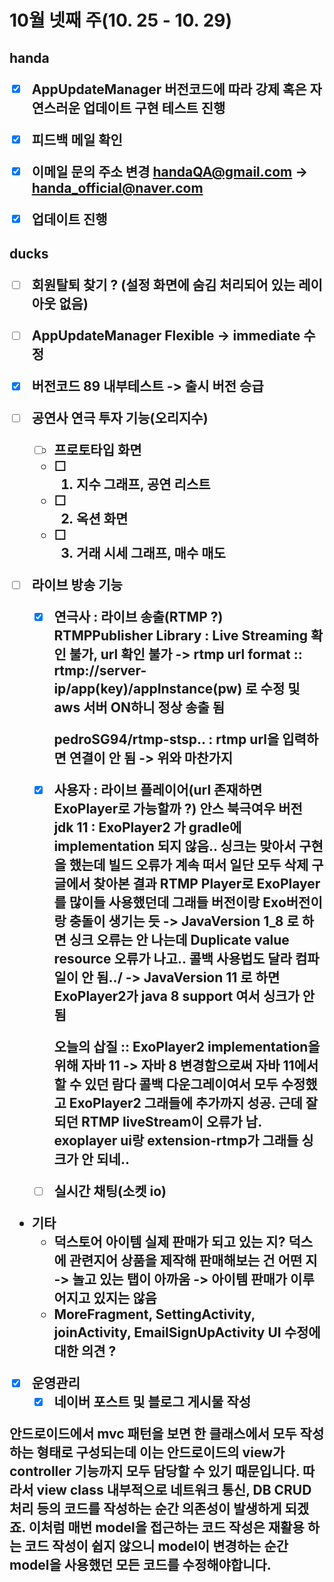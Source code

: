 

<h1>10월 넷째 주(10. 25 - 10. 29)





<h2> handa

- [x] AppUpdateManager 버전코드에 따라 강제 혹은 자연스러운 업데이트 구현
  테스트 진행
- [x] 피드백 메일 확인
- [x] 이메일 문의 주소 변경
  handaQA@gmail.com -> handa_official@naver.com
- [x] 업데이트 진행





<h2>ducks

- [ ] 회원탈퇴 찾기 ? (설정 화면에 숨김 처리되어 있는 레이아웃 없음)
- [ ] AppUpdateManager Flexible -> immediate 수정
- [x] 버전코드 89 내부테스트 -> 출시 버전 승급



- [ ] 공연사 연극 투자 기능(오리지수)
  - [ ] 프로토타입 화면
  - [ ] 1. 지수 그래프, 공연 리스트
  - [ ] 2. 옥션 화면
  - [ ] 3. 거래 시세 그래프, 매수 매도
- [ ] 라이브 방송 기능
  - [x] 연극사 : 라이브 송출(RTMP ?)
    RTMPPublisher Library : Live Streaming 확인 불가, url 확인 불가
    -> rtmp url format :: rtmp://server-ip/app(key)/appInstance(pw) 로 수정 및 aws 서버 ON하니 정상 송출 됨
  
    pedroSG94/rtmp-stsp.. : rtmp url을 입력하면 연결이 안 됨
    -> 위와 마찬가지
  
  - [x] 사용자 : 라이브 플레이어(url 존재하면 ExoPlayer로 가능할까 ?)
    안스 북극여우 버전 jdk 11 : ExoPlayer2 가 gradle에 implementation 되지 않음.. 싱크는 맞아서 구현을 했는데 빌드 오류가 계속 떠서 일단 모두 삭제
    구글에서 찾아본 결과 RTMP Player로 ExoPlayer를 많이들 사용했던데 그래들 버전이랑 Exo버전이랑 충돌이 생기는 듯
    -> JavaVersion 1_8 로 하면 싱크 오류는 안 나는데 Duplicate value resource 오류가 나고.. 콜백 사용법도 달라 컴파일이 안 됨../
    -> JavaVersion 11 로 하면 ExoPlayer2가 java 8 support 여서 싱크가 안 됨
  
    
    오늘의 삽질 :: 
    ExoPlayer2 implementation을 위해 자바 11 -> 자바 8 변경함으로써 자바 11에서 할 수 있던 람다 콜백 다운그레이여서 모두 수정했고 ExoPlayer2 그래들에 추가까지 성공.
    근데 잘 되던 RTMP liveStream이 오류가 남.
    exoplayer ui랑 extension-rtmp가 그래들 싱크가 안 되네..
    
  - [ ] 실시간 채팅(소켓 io)



- 기타
  -  덕스토어 아이템 실제 판매가 되고 있는 지? 덕스에 관련지어 상품을 제작해 판매해보는 건 어떤 지 -> 놀고 있는 탭이 아까움
    -> 아이템 판매가 이루어지고 있지는 않음
  - MoreFragment, SettingActivity, joinActivity, EmailSignUpActivity UI 수정에 대한 의견 ?



- [x] 운영관리
  - [x] 네이버 포스트 및 블로그 게시물 작성

안드로이드에서 mvc 패턴을 보면 한 클래스에서 모두 작성하는 형태로 구성되는데 이는 안드로이드의 view가 controller 기능까지 모두 담당할 수 있기  때문입니다. 따라서  view class 내부적으로 네트워크 통신, DB CRUD 처리 등의 코드를 작성하는 순간 의존성이 발생하게 되겠죠. 이처럼 매번 model을 접근하는 코드 작성은 재활용 하는 코드 작성이 쉽지 않으니 model이 변경하는 순간 model을 사용했던 모든 코드를 수정해야합니다.    
